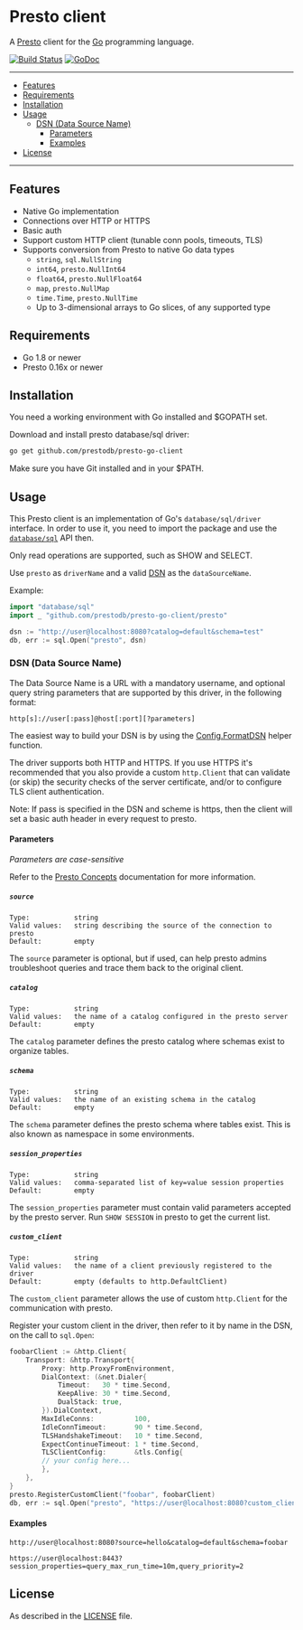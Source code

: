 # Presto client

A [Presto](https://prestodb.io) client for the [Go](https://golang.org) programming language.

[![Build Status](https://secure.travis-ci.org/prestodb/presto-go-client.png)](http://travis-ci.org/prestodb/presto-go-client)
[![GoDoc](https://godoc.org/github.com/prestodb/presto-go-client?status.svg)](https://godoc.org/github.com/prestodb/presto-go-client)

-------------
* [Features](#features)
* [Requirements](#requirements)
* [Installation](#installation)
* [Usage](#usage)
    * [DSN (Data Source Name)](#dsn-data-source-name)
        * [Parameters](#parameters)
        * [Examples](#examples)
* [License](#license)
-------------

## Features

* Native Go implementation
* Connections over HTTP or HTTPS
* Basic auth
* Support custom HTTP client (tunable conn pools, timeouts, TLS)
* Supports conversion from Presto to native Go data types
  * `string`, `sql.NullString`
  * `int64`, `presto.NullInt64`
  * `float64`, `presto.NullFloat64`
  * `map`, `presto.NullMap`
  * `time.Time`, `presto.NullTime`
  * Up to 3-dimensional arrays to Go slices, of any supported type

## Requirements

* Go 1.8 or newer
* Presto 0.16x or newer

## Installation

You need a working environment with Go installed and $GOPATH set.

Download and install presto database/sql driver:

```bash
go get github.com/prestodb/presto-go-client
```

Make sure you have Git installed and in your $PATH.

## Usage

This Presto client is an implementation of Go's `database/sql/driver` interface. In order to use it, you need to import the package and use the  [`database/sql`](https://golang.org/pkg/database/sql/) API then.

Only read operations are supported, such as SHOW and SELECT.

Use `presto` as `driverName` and a valid [DSN](#dsn-data-source-name) as the `dataSourceName`.

Example:

```go
import "database/sql"
import _ "github.com/prestodb/presto-go-client/presto"

dsn := "http://user@localhost:8080?catalog=default&schema=test"
db, err := sql.Open("presto", dsn)
```

### DSN (Data Source Name)

The Data Source Name is a URL with a mandatory username, and optional query string parameters that are supported by this driver, in the following format:

```
http[s]://user[:pass]@host[:port][?parameters]
```

The easiest way to build your DSN is by using the [Config.FormatDSN](https://godoc.org/github.com/prestodb/presto-go-client/presto#Config.FormatDSN) helper function.

The driver supports both HTTP and HTTPS. If you use HTTPS it's recommended that you also provide a custom `http.Client` that can validate (or skip) the security checks of the server certificate, and/or to configure TLS client authentication.

Note: If pass is specified in the DSN and scheme is https, then the client will set a basic auth header in every request to presto.

#### Parameters

*Parameters are case-sensitive*

Refer to the [Presto Concepts](https://prestodb.io/docs/current/overview/concepts.html) documentation for more information.

##### `source`

```
Type:           string
Valid values:   string describing the source of the connection to presto
Default:        empty
```

The `source` parameter is optional, but if used, can help presto admins troubleshoot queries and trace them back to the original client.

##### `catalog`

```
Type:           string
Valid values:   the name of a catalog configured in the presto server
Default:        empty
```

The `catalog` parameter defines the presto catalog where schemas exist to organize tables.

##### `schema`

```
Type:           string
Valid values:   the name of an existing schema in the catalog
Default:        empty
```

The `schema` parameter defines the presto schema where tables exist. This is also known as namespace in some environments.

##### `session_properties`

```
Type:           string
Valid values:   comma-separated list of key=value session properties
Default:        empty
```

The `session_properties` parameter must contain valid parameters accepted by the presto server. Run `SHOW SESSION` in presto to get the current list.

##### `custom_client`

```
Type:           string
Valid values:   the name of a client previously registered to the driver
Default:        empty (defaults to http.DefaultClient)
```

The `custom_client` parameter allows the use of custom `http.Client` for the communication with presto.

Register your custom client in the driver, then refer to it by name in the DSN, on the call to `sql.Open`:

```go
foobarClient := &http.Client{
    Transport: &http.Transport{
        Proxy: http.ProxyFromEnvironment,
        DialContext: (&net.Dialer{
            Timeout:   30 * time.Second,
            KeepAlive: 30 * time.Second,
            DualStack: true,
        }).DialContext,
        MaxIdleConns:          100,
        IdleConnTimeout:       90 * time.Second,
        TLSHandshakeTimeout:   10 * time.Second,
        ExpectContinueTimeout: 1 * time.Second,
        TLSClientConfig:       &tls.Config{
        // your config here...
        },
    },
}
presto.RegisterCustomClient("foobar", foobarClient)
db, err := sql.Open("presto", "https://user@localhost:8080?custom_client=foobar")
```

#### Examples

```
http://user@localhost:8080?source=hello&catalog=default&schema=foobar
```

```
https://user@localhost:8443?session_properties=query_max_run_time=10m,query_priority=2
```

## License

As described in the [LICENSE](./LICENSE) file.
